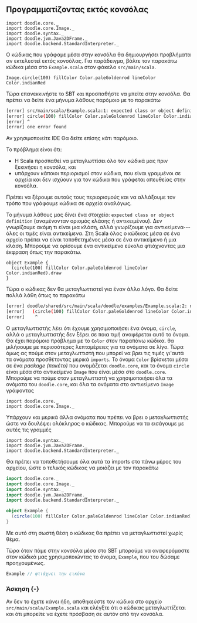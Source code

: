 ## Προγραμματίζοντας εκτός κονσόλας

```tut:invisible
import doodle.core._
import doodle.core.Image._
import doodle.syntax._
import doodle.jvm.Java2DFrame._
import doodle.backend.StandardInterpreter._
```

Ο κώδικας που γράφαμε μέσα στην κονσόλα θα δημιουργήσει προβλήματα αν εκτελεστεί εκτός κονσόλας. Για παράδειγμα, βάλτε τον παρακάτω κώδικα μέσα στο `Example.scala` στον φάκελο `src/main/scala`.

```tut:silent:book
Image.circle(100) fillColor Color.paleGoldenrod lineColor Color.indianRed
```

Τώρα επανεκκινήστε το SBT και προσπαθήστε να μπείτε στην κονσόλα. Θα πρέπει να δείτε ένα μήνυμα λάθους παρόμοιο με το παρακάτω

```bash
[error] src/main/scala/Example.scala:1: expected class or object definition
[error] circle(100) fillColor Color.paleGoldenrod lineColor Color.indianRed
[error] ^
[error] one error found
```

Αν χρησιμοποιείτε IDE Θα δείτε επίσης κάτι παρόμοιο.

Το πρόβλημα είναι ότι:

- Η Scala προσπαθεί να μεταγλωττίσει όλο τον κώδικά μας πριν ξεκινήσει η κονσόλα, και
- υπάρχουν κάποιοι περιορισμοί στον κώδικα, που είναι γραμμένοι σε αρχεία και δεν ισχύουν για τον κώδικα που γράφεται απευθείας στην κονσόλα.

Πρέπει να ξέρουμε αυτούς τους περιορισμούς και να αλλάξουμε τον τρόπο που γράφουμε κώδικα σε αρχεία αναλόγως.

Το μήνυμα λάθους μας δίνει ένα στοιχείο: `expected class or object definition` (αναμένονταν ορισμός κλάσης ή αντικειμένου). Δεν γνωρίζουμε ακόμη τι είναι μια κλάση, αλλά γνωρίζουμε για αντικείμενα---όλες οι τιμές είναι αντικείμενα. Στη Scala όλος ο κώδικας μέσα σε ένα αρχείο πρέπει να είναι τοποθετημένος μέσα σε ένα αντικείμενο ή μια κλάση. Μπορούμε να ορίσουμε ένα αντικείμενο εύκολα φτιάχνοντας μια έκφραση όπως την παρακάτω.

```tut:silent:book
object Example {
  (circle(100) fillColor Color.paleGoldenrod lineColor Color.indianRed).draw
}
```

Τώρα ο κώδικας δεν θα μεταγλωττιστεί για έναν άλλο λόγο. Θα δείτε πολλά λάθη όπως το παρακάτω

```bash
[error] doodle/shared/src/main/scala/doodle/examples/Example.scala:2: not found: value circle
[error]   (circle(100) fillColor Color.paleGoldenrod lineColor Color.indianRed).draw
[error]    ^
```

Ο μεταγλωττιστής λέει ότι έχουμε χρησιμοποιήσει ένα όνομα, `circle`, αλλά ο μεταγλωττιστής δεν ξέρει σε ποια τιμή αναφέρεται αυτό το όνομα.
Θα έχει παρόμοιο πρόβλημα με το `Color` στον παραπάνω κώδικα.
θα μιλήσουμε με περισσότερες λεπτομέρειες για τα ονόματα σε λίγο.
Τώρα όμως ας πούμε στον μεταγλωττιστή που μπορεί να βρει τις τιμές γι'αυτά τα ονόματα προσθέτοντας μερικά `imports`.
Το όνομα `Color` βρίσκεται μέσα σε ένα *package (πακέτο)* που ονομάζεται `doodle.core`, και το όνομα `circle` είναι μέσα στο αντικείμενο `Image` που είναι μέσα στο `doodle.core`.
Μπορούμε να πούμε στον μεταγλωττιστή να χρησιμοποιήσει όλα τα ονόματα του `doodle.core`, και όλα τα ονόματα στο αντικείμενο `Image` γράφοντας

```tut:silent:book
import doodle.core._
import doodle.core.Image._
```

Υπάρχουν και μερικά άλλα ονόματα που πρέπει να βρει ο μεταγλωττιστής ώστε να δουλέψει ολόκληρος ο κώδικας.
Μπορούμε να τα εισάγουμε με αυτές τις γραμμές

```tut:silent:book
import doodle.syntax._
import doodle.jvm.Java2DFrame._
import doodle.backend.StandardInterpreter._
```

Θα πρέπει να τοποθετήσουμε όλα αυτά τα imports στο πάνω μέρος του αρχείου, ώστε ο τελικός κώδικας να μοιάζει με τον παρακάτω

```scala
import doodle.core._
import doodle.core.Image._
import doodle.syntax._
import doodle.jvm.Java2DFrame._
import doodle.backend.StandardInterpreter._

object Example {
  (circle(100) fillColor Color.paleGoldenrod lineColor Color.indianRed).draw
}
```

Με αυτό στη σωστή θέση ο κώδικας θα πρέπει να μεταγλωττιστεί χωρίς θέμα.

Τώρα όταν πάμε στην κονσόλα μέσα στο SBT μπορούμε να αναφερόμαστε στον κώδικά μας χρησιμοποιώντας το όνομα, `Example`, που του δώσαμε προηγουμένως.

```scala
Example // φτιάχνει την εικόνα
```

### Άσκηση {-}

Αν δεν το έχετε κάνει ήδη, αποθηκεύστε τον κώδικα στο αρχείο `src/main/scala/Example.scala` και ελέγξτε ότι ο κώδικας μεταγλωττίζεται και ότι μπορείτε να έχετε πρόσβαση σε αυτόν από την κονσόλα.
